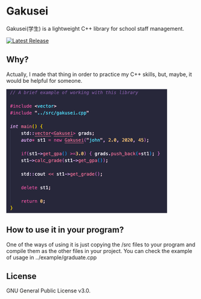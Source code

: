 # Gakusei

Gakusei(学生) is a lightweight C++ library for school staff management. <br>

[![Latest Release](https://img.shields.io/badge/release-1.0-ff69b4
)](https://github.com/gibsol/Gakusei/releases/tag/1.0)<br>

## Why?
Actually, I made that thing in order to practice my C++ skills, but, maybe, it would be helpful for someone.

![Usage example](https://raw.githubusercontent.com/Gibsol/Gakusei/main/imgs/example.png)

## How to use it in your program?
One of the ways of using it is just copying the /src files to your program and compile them as the other files in your project. You can check the example of usage in ../example/graduate.cpp

## License
GNU General Public License v3.0.
